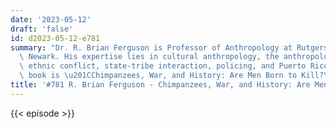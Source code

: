 ```yaml
---
date: '2023-05-12'
draft: 'false'
id: d2023-05-12-e781
summary: "Dr. R. Brian Ferguson is Professor of Anthropology at Rutgers University\
  \ Newark. His expertise lies in cultural anthropology, the anthropology of war,\
  \ ethnic conflict, state-tribe interaction, policing, and Puerto Rico. His latest\
  \ book is \u201CChimpanzees, War, and History: Are Men Born to Kill?\u201D."
title: '#781 R. Brian Ferguson - Chimpanzees, War, and History: Are Men Born to Kill?'
---
```

{{< episode >}}
